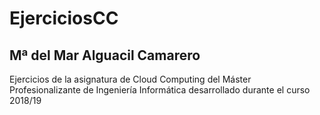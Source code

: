 # EjerciciosCC
## Mª del Mar Alguacil Camarero

Ejercicios de la asignatura de Cloud Computing del Máster Profesionalizante de Ingeniería Informática desarrollado durante el curso  2018/19
